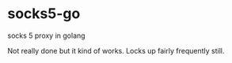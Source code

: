 # socks5-go
socks 5 proxy in golang

Not really done but it kind of works. Locks up fairly frequently still.

